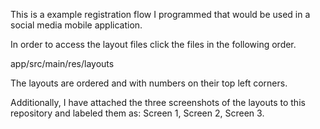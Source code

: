 This is a example registration flow I programmed that would be used in a social media mobile application.

In order to access the layout files click the files in the following order.

app/src/main/res/layouts

The layouts are ordered and with numbers on their top left corners.

Additionally, I have attached the three screenshots of the layouts to this repository and labeled them as: Screen 1, Screen 2, Screen 3.
